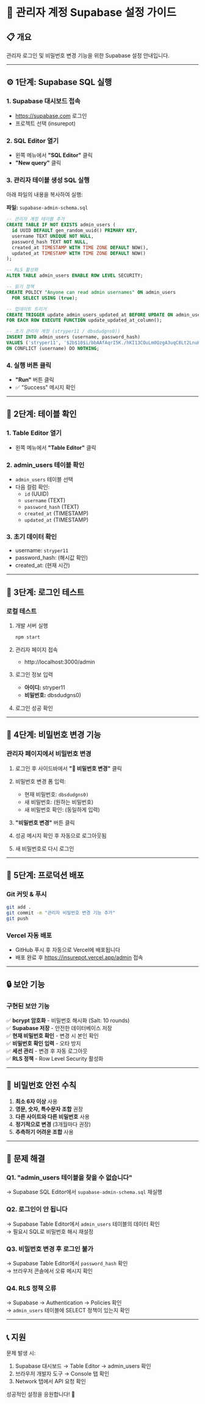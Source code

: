# 🔐 관리자 계정 Supabase 설정 가이드

## 📋 개요
관리자 로그인 및 비밀번호 변경 기능을 위한 Supabase 설정 안내입니다.

---

## ⚙️ 1단계: Supabase SQL 실행

### 1. Supabase 대시보드 접속
- https://supabase.com 로그인
- 프로젝트 선택 (insurepot)

### 2. SQL Editor 열기
- 왼쪽 메뉴에서 **"SQL Editor"** 클릭
- **"New query"** 클릭

### 3. 관리자 테이블 생성 SQL 실행
아래 파일의 내용을 복사하여 실행:

**파일:** `supabase-admin-schema.sql`

```sql
-- 관리자 계정 테이블 추가
CREATE TABLE IF NOT EXISTS admin_users (
  id UUID DEFAULT gen_random_uuid() PRIMARY KEY,
  username TEXT UNIQUE NOT NULL,
  password_hash TEXT NOT NULL,
  created_at TIMESTAMP WITH TIME ZONE DEFAULT NOW(),
  updated_at TIMESTAMP WITH TIME ZONE DEFAULT NOW()
);

-- RLS 활성화
ALTER TABLE admin_users ENABLE ROW LEVEL SECURITY;

-- 읽기 정책
CREATE POLICY "Anyone can read admin usernames" ON admin_users
  FOR SELECT USING (true);

-- 업데이트 트리거
CREATE TRIGGER update_admin_users_updated_at BEFORE UPDATE ON admin_users
FOR EACH ROW EXECUTE FUNCTION update_updated_at_column();

-- 초기 관리자 계정 (stryper11 / dbsdudgns0))
INSERT INTO admin_users (username, password_hash) 
VALUES ('stryper11', '$2b$10$i/bbAAfAqrI5K./hKI13COuLm0QzgA3uqC8Lt2LnuHHwa9PZxHBki')
ON CONFLICT (username) DO NOTHING;
```

### 4. 실행 버튼 클릭
- **"Run"** 버튼 클릭
- ✅ "Success" 메시지 확인

---

## 🧪 2단계: 테이블 확인

### 1. Table Editor 열기
- 왼쪽 메뉴에서 **"Table Editor"** 클릭

### 2. admin_users 테이블 확인
- `admin_users` 테이블 선택
- 다음 컬럼 확인:
  - `id` (UUID)
  - `username` (TEXT)
  - `password_hash` (TEXT)
  - `created_at` (TIMESTAMP)
  - `updated_at` (TIMESTAMP)

### 3. 초기 데이터 확인
- username: `stryper11`
- password_hash: (해시값 확인)
- created_at: (현재 시간)

---

## 🔑 3단계: 로그인 테스트

### 로컬 테스트
1. 개발 서버 실행
   ```bash
   npm start
   ```

2. 관리자 페이지 접속
   - http://localhost:3000/admin

3. 로그인 정보 입력
   - **아이디:** stryper11
   - **비밀번호:** dbsdudgns0)

4. 로그인 성공 확인

---

## 🔄 4단계: 비밀번호 변경 기능

### 관리자 페이지에서 비밀번호 변경
1. 로그인 후 사이드바에서 **"🔐 비밀번호 변경"** 클릭

2. 비밀번호 변경 폼 입력:
   - 현재 비밀번호: `dbsdudgns0)`
   - 새 비밀번호: (원하는 비밀번호)
   - 새 비밀번호 확인: (동일하게 입력)

3. **"비밀번호 변경"** 버튼 클릭

4. 성공 메시지 확인 후 자동으로 로그아웃됨

5. 새 비밀번호로 다시 로그인

---

## 🚀 5단계: 프로덕션 배포

### Git 커밋 & 푸시
```bash
git add .
git commit -m "관리자 비밀번호 변경 기능 추가"
git push
```

### Vercel 자동 배포
- GitHub 푸시 후 자동으로 Vercel에 배포됩니다
- 배포 완료 후 https://insurepot.vercel.app/admin 접속

---

## 🔒 보안 기능

### 구현된 보안 기능
✅ **bcrypt 암호화** - 비밀번호 해시화 (Salt: 10 rounds)  
✅ **Supabase 저장** - 안전한 데이터베이스 저장  
✅ **현재 비밀번호 확인** - 변경 시 본인 확인  
✅ **비밀번호 확인 입력** - 오타 방지  
✅ **세션 관리** - 변경 후 자동 로그아웃  
✅ **RLS 정책** - Row Level Security 활성화  

---

## 📝 비밀번호 안전 수칙

1. **최소 6자 이상** 사용
2. **영문, 숫자, 특수문자 조합** 권장
3. **다른 사이트와 다른 비밀번호** 사용
4. **정기적으로 변경** (3개월마다 권장)
5. **추측하기 어려운 조합** 사용

---

## 🐛 문제 해결

### Q1. "admin_users 테이블을 찾을 수 없습니다"
→ Supabase SQL Editor에서 `supabase-admin-schema.sql` 재실행

### Q2. 로그인이 안 됩니다
→ Supabase Table Editor에서 `admin_users` 테이블의 데이터 확인  
→ 필요시 SQL로 비밀번호 해시 재설정

### Q3. 비밀번호 변경 후 로그인 불가
→ Supabase Table Editor에서 `password_hash` 확인  
→ 브라우저 콘솔에서 오류 메시지 확인

### Q4. RLS 정책 오류
→ Supabase → Authentication → Policies 확인  
→ `admin_users` 테이블에 SELECT 정책이 있는지 확인

---

## 📞 지원

문제 발생 시:
1. Supabase 대시보드 → Table Editor → admin_users 확인
2. 브라우저 개발자 도구 → Console 탭 확인
3. Network 탭에서 API 요청 확인

성공적인 설정을 응원합니다! 🚀

